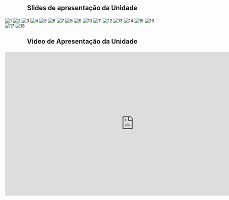 ## <p align="center">Slides de apresentação da Unidade</p>

![1](https://user-images.githubusercontent.com/86808578/234872103-ae786a7f-d365-4eda-9ad0-33a55985ee7e.jpg)
![2](https://user-images.githubusercontent.com/86808578/234872108-8462b86e-7b82-4c02-8f18-e3765f0bfd8b.jpg)
![3](https://user-images.githubusercontent.com/86808578/234872111-0abf7410-4527-487d-b0f0-87e4367061a9.jpg)
![4](https://user-images.githubusercontent.com/86808578/234872116-79612a24-4fce-4242-846c-3639ebe59340.jpg)
![5](https://user-images.githubusercontent.com/86808578/234872119-8241cb3f-47f0-45f7-adfd-7bc5a9c26dd1.jpg)
![6](https://user-images.githubusercontent.com/86808578/234872122-4e370097-70da-4416-bebd-b98cec6ed60b.jpg)
![7](https://user-images.githubusercontent.com/86808578/234872125-6f63dc5a-efa3-4ea7-a420-67a4e4adf077.jpg)
![8](https://user-images.githubusercontent.com/86808578/234872127-1782095b-1692-4855-adec-2782eef4378e.jpg)
![9](https://user-images.githubusercontent.com/86808578/234872130-5382c74c-03cd-4f99-b7c9-0ea40a6c293e.jpg)
![10](https://user-images.githubusercontent.com/86808578/234872135-798d5133-b4aa-463c-87a5-769338da4053.jpg)
![11](https://user-images.githubusercontent.com/86808578/234872141-c8bdfc46-de46-471a-965f-8a7809514e10.jpg)
![12](https://user-images.githubusercontent.com/86808578/234872145-0290a306-199d-4014-bf6f-286c4f9d3cc9.jpg)
![13](https://user-images.githubusercontent.com/86808578/234872146-8150e3e3-465b-4b67-b2f3-be3faafbebfd.jpg)
![14](https://user-images.githubusercontent.com/86808578/234872148-b3347b60-9c8e-4930-98d8-0b0b3847677d.jpg)
![15](https://user-images.githubusercontent.com/86808578/234872154-c6f10714-6c67-45ef-9cd7-c92bf5687968.jpg)
![16](https://user-images.githubusercontent.com/86808578/234872158-a802eeaf-f276-46fe-aa3a-c1f3207ae85d.jpg)
![17](https://user-images.githubusercontent.com/86808578/234872159-191708f5-1f47-4c24-ade5-2a4949ccce2e.jpg)
![18](https://user-images.githubusercontent.com/86808578/234872086-258d1430-0ec7-48f9-ac22-b32f22dc8c40.jpg)

## <p align="center">Video de Apresentação da Unidade</p>

<p align="center">
<iframe width="840" height="472" src="https://www.youtube.com/embed/vTTdvuJyNaQ" title="YouTube video player" frameborder="0" allow="accelerometer; autoplay; clipboard-write; encrypted-media; gyroscope; picture-in-picture; web-share" allowfullscreen></iframe>
</p>
